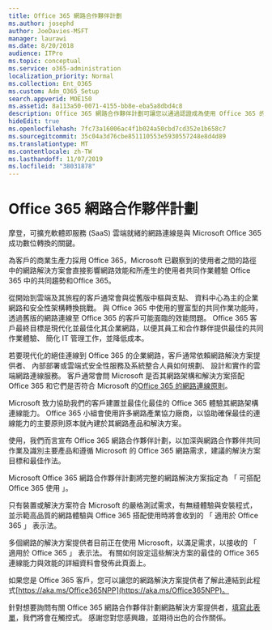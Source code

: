 ```yaml
---
title: Office 365 網路合作夥伴計劃
ms.author: josephd
author: JoeDavies-MSFT
manager: laurawi
ms.date: 8/20/2018
audience: ITPro
ms.topic: conceptual
ms.service: o365-administration
localization_priority: Normal
ms.collection: Ent_O365
ms.custom: Adm_O365_Setup
search.appverid: MOE150
ms.assetid: 8a113a50-0071-4155-bb8e-eba5a8dbd4c8
description: Office 365 網路合作夥伴計劃可讓您以通過認證成為使用 Office 365 的裝置。
hideEdit: true
ms.openlocfilehash: 7fc73a16006ac4f1b024a50cbd7cd352e1b658c7
ms.sourcegitcommit: 35c04a3d76cbe851110553e5930557248e8d4d89
ms.translationtype: MT
ms.contentlocale: zh-TW
ms.lasthandoff: 11/07/2019
ms.locfileid: "38031878"
---
```

# <a name="office-365-networking-partner-program"></a>Office 365 網路合作夥伴計劃

摩登，可擴充軟體即服務 (SaaS) 雲端就緒的網路連線是與 Microsoft Office 365 成功數位轉換的關鍵。  

為客戶的商業生產力採用 Office 365，Microsoft 已觀察到的使用者之間的路徑中的網路解決方案會直接影響網路效能和所產生的使用者共同作業體驗 Office 365 中的共同趨勢和Office 365。  

從開始到雲端及其旅程的客戶通常會與從舊版中樞與支點、 資料中心為主的企業網路和安全性架構轉換挑戰。 與 Office 365 中使用的豐富型的共同作業功能時，透過舊版的網路連線至 Office 365 的客戶可能面臨的效能問題。 Office 365 客戶最終目標是現代化並最佳化其企業網路，以便其員工和合作夥伴提供最佳的共同作業體驗、 簡化 IT 管理工作，並降低成本。 

若要現代化的絕佳連線到 Office 365 的企業網路，客戶通常依賴網路解決方案提供者、 內部部署或雲端式安全性服務及系統整合人員如何規劃、 設計和實作的雲端網路連線服務。 客戶通常會問 Microsoft 是否其網路架構和解決方案搭配 Office 365 和它們是否符合 Microsoft 的[Office 365 的網路連線原則](https://aka.ms/PNC)。  

Microsoft 致力協助我們的客戶建置並最佳化最佳的 Office 365 體驗其網路架構連線能力。 Office 365 小組會使用許多網路產業協力廠商，以協助確保最佳的連線能力的主要原則原本就內建於其網路產品和解決方案。 

使用，我們而言宣布 Office 365 網路合作夥伴計劃，以加深與網路合作夥伴共同作業及識別主要產品和遵循 Microsoft 的 Office 365 網路需求，建議的解決方案目標和最佳作法。 

Microsoft Office 365 網路合作夥伴計劃將完整的網路解決方案指定為 「 可搭配 Office 365 使用 」。  

只有裝置或解決方案符合 Microsoft 的嚴格測試需求，有無縫體驗與安裝程式，並示範高品質的網路體驗與 Office 365 搭配使用時將會收到的 「 適用於 Office 365 」 表示法。  

多個網路的解決方案提供者目前正在使用 Microsoft，以滿足需求，以接收的 「 適用於 Office 365 」 表示法。 有關如何設定這些解決方案的最佳的 Office 365 連線能力與效能的詳細資料會發佈此頁面上。  

如果您是 Office 365 客戶，您可以讓您的網路解決方案提供者了解此連結到此程式[https://aka.ms/Office365NPP](https://aka.ms/Office365NPP)。

針對想要詢問有關 Office 365 網路合作夥伴計劃網路解決方案提供者，[填寫此表單](https://forms.office.com/Pages/ResponsePage.aspx?id=v4j5cvGGr0GRqy180BHbRyOZxByRF1dLgv7k6ye5z8pUMTNCVTYyVk9GNEYzWjFOVkI1SzdJNUkyWi4u)，我們將會在觸控式。 感謝您對您感興趣，並期待出色的合作關係。 

